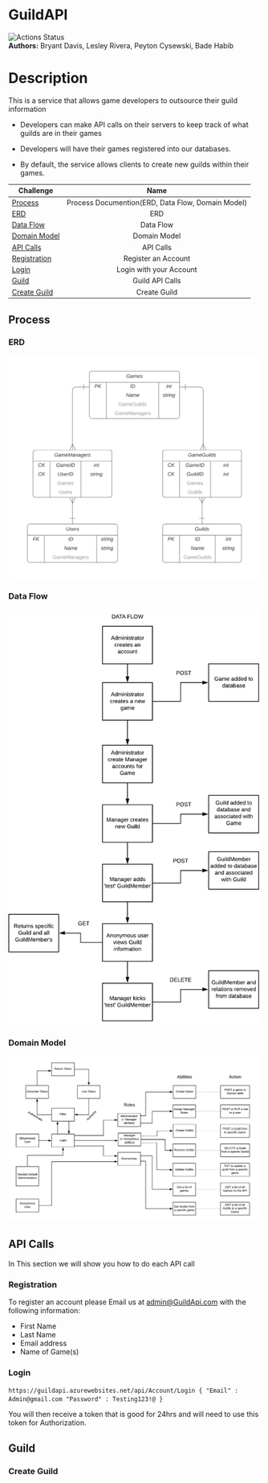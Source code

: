 # GuildAPI
![Actions Status](https://github.com/jeremymaya/Code-401-Async-Inn-API/workflows/build/badge.svg)  
**Authors:** Bryant Davis, Lesley Rivera, Peyton Cysewski, Bade Habib  

# Description
This is a service that allows game developers to outsource their guild information

* Developers can make API calls on their servers to keep track of what guilds are in their games

* Developers will have their games registered into our databases.

* By default, the service allows clients to create new guilds within their games.


| Challenge      |Name       |
|----------|:-----------------------------------------------------------------------------:|
|[Process](#process) 	|Process Documention(ERD, Data Flow, Domain Model)       	|
|[ERD](#erd) 	|ERD       	|
|[Data Flow](#data-flow) 	|Data Flow    	|
|[Domain Model](#domain-model) 	|Domain Model    	|
|[API Calls](#api-calls) 	|API Calls    	|
|[Registration](#registration) 	|Register an Account    	|
|[Login](#login) 	|Login with your Account    	|
|[Guild](#guild) 	|Guild API Calls    	|
|[Create Guild](#create-guild) 	|Create Guild  	|



## Process

### ERD
![ERD](./Assets/ERD.png)

### Data Flow
![Data Flow](./Assets/Data-Flow.jpg)

### Domain Model
![Domain Model](./Assets/DomainModelDiagram.png)

## API Calls
In This section we will show you how to do each API call

### Registration
To register an account please Email us at admin@GuildApi.com with the following information:
* First Name
* Last Name
* Email address
* Name of Game(s)

### Login
`https://guildapi.azurewebsites.net/api/Account/Login
{
	"Email" : Admin@gmail.com
	"Password" : Testing123!@
}`

You will then receive a token that is good for 24hrs and will need to use this token for Authorization.

## Guild

### Create Guild





[Project Board]: https://github.com/JungDefiant/GuildAPI/projects/1
